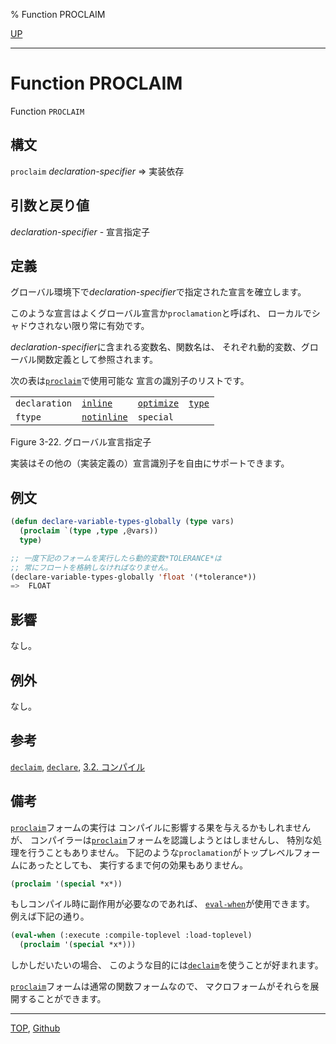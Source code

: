 % Function PROCLAIM

[UP](3.8.html)  

---

# Function **PROCLAIM**


Function `PROCLAIM`


## 構文

`proclaim` *declaration-specifier* => 実装依存


## 引数と戻り値

*declaration-specifier* - 宣言指定子


## 定義

グローバル環境下で*declaration-specifier*で指定された宣言を確立します。

このような宣言はよくグローバル宣言か`proclamation`と呼ばれ、
ローカルでシャドウされない限り常に有効です。

*declaration-specifier*に含まれる変数名、関数名は、
それぞれ動的変数、グローバル関数定義として参照されます。

次の表は[`proclaim`](3.8.proclaim.html)で使用可能な
宣言の識別子のリストです。

|                   |                 |                |            |
|-------------------|-----------------|----------------|------------|
|`declaration` |[`inline`](3.8.inline.html)    |[`optimize`](3.8.optimize.html) |[`type`](3.8.type.html) |
|`ftype`       |[`notinline`](3.8.inline.html) |`special`  |            |

Figure 3-22. グローバル宣言指定子

実装はその他の（実装定義の）宣言識別子を自由にサポートできます。


## 例文

```lisp
(defun declare-variable-types-globally (type vars)
  (proclaim `(type ,type ,@vars))
  type)

;; 一度下記のフォームを実行したら動的変数*TOLERANCE*は
;; 常にフロートを格納しなければなりません。
(declare-variable-types-globally 'float '(*tolerance*))
=>  FLOAT
```

## 影響

なし。


## 例外

なし。


## 参考

[`declaim`](3.8.declaim.html),
[`declare`](3.8.declare.html),
[3.2. コンパイル](3.2.html)


## 備考

[`proclaim`](3.8.proclaim.html)フォームの実行は
コンパイルに影響する果を与えるかもしれませんが、
コンパイラーは[`proclaim`](3.8.proclaim.html)フォームを認識しようとはしませんし、
特別な処理を行うこともありません。
下記のような`proclamation`がトップレベルフォームにあったとしても、
実行するまで何の効果もありません。

```lisp
(proclaim '(special *x*))
```

もしコンパイル時に副作用が必要なのであれば、
[`eval-when`](3.8.eval-when.html)が使用できます。
例えば下記の通り。

```lisp
(eval-when (:execute :compile-toplevel :load-toplevel)
  (proclaim '(special *x*)))
```

しかしだいたいの場合、
このような目的には[`declaim`](3.8.declaim.html)を使うことが好まれます。

[`proclaim`](3.8.proclaim.html)フォームは通常の関数フォームなので、
マクロフォームがそれらを展開することができます。


---
[TOP](index.html),  [Github](https://github.com/nptcl/npt-japanese)


